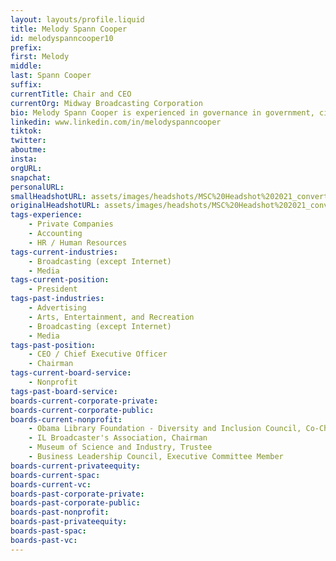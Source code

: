 ```yaml
---
layout: layouts/profile.liquid
title: Melody Spann Cooper
id: melodyspanncooper10
prefix: 
first: Melody
middle: 
last: Spann Cooper
suffix: 
currentTitle: Chair and CEO
currentOrg: Midway Broadcasting Corporation
bio: Melody Spann Cooper is experienced in governance in government, civic and non-profit organizations. She currently serves on the as Commissioner of the Illinois Liquor Control Commission; Co-Chair of the Diversity and Inclusion Council for the Obama Library Foundation; Chairman of the Illinois Broadcasting Association; Board member of the FCC’s Commission on Equity and Diversity Council; Trustee of the Museum of Science & Industry; Executive Committee Member of the Business Leadership Council, and Co-Founder of the Color Us Women Organization, formed to unite women of color around a common purpose of professional advancement civically and economically.
linkedin: www.linkedin.com/in/melodyspanncooper
tiktok: 
twitter: 
aboutme: 
insta: 
orgURL: 
snapchat: 
personalURL: 
smallHeadshotURL: assets/images/headshots/MSC%20Headshot%202021_converted_scaled.avif
originalHeadshotURL: assets/images/headshots/MSC%20Headshot%202021_converted_scaled.avif
tags-experience: 
    - Private Companies
    - Accounting
    - HR / Human Resources
tags-current-industries: 
    - Broadcasting (except Internet)
    - Media
tags-current-position: 
    - President
tags-past-industries: 
    - Advertising
    - Arts, Entertainment, and Recreation
    - Broadcasting (except Internet)
    - Media
tags-past-position: 
    - CEO / Chief Executive Officer
    - Chairman
tags-current-board-service: 
    - Nonprofit
tags-past-board-service: 
boards-current-corporate-private: 
boards-current-corporate-public: 
boards-current-nonprofit: 
    - Obama Library Foundation - Diversity and Inclusion Council, Co-Chair
    - IL Broadcaster's Association, Chairman
    - Museum of Science and Industry, Trustee
    - Business Leadership Council, Executive Committee Member
boards-current-privateequity: 
boards-current-spac: 
boards-current-vc: 
boards-past-corporate-private: 
boards-past-corporate-public: 
boards-past-nonprofit: 
boards-past-privateequity: 
boards-past-spac: 
boards-past-vc: 
---
```

